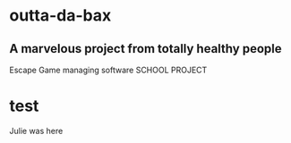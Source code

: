 # outta-da-bax

## A marvelous project from totally healthy people
Escape Game managing software SCHOOL PROJECT

<!-- -![Sample Gif](https://tenor.com/view/rabbit-creepy-gif-10908693.gif) -->

<!-- <img src="https://tenor.com/view/rabbit-creepy-gif-10908693.gif" width="200px"> -->

# test

Julie was here